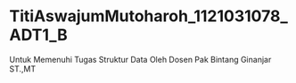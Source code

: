 # TitiAswajumMutoharoh_1121031078_ADT1_B
Untuk Memenuhi Tugas Struktur Data Oleh Dosen Pak Bintang Ginanjar ST.,MT
